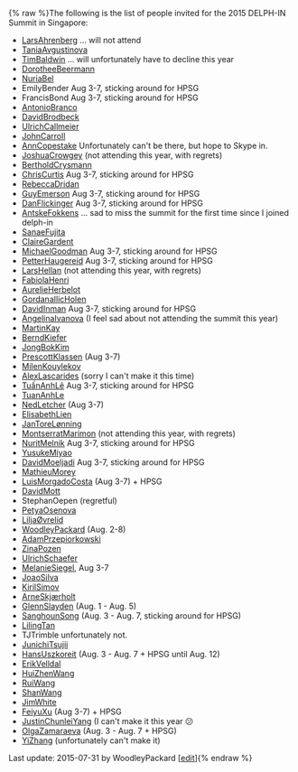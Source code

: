 {% raw %}The following is the list of people invited for the 2015 DELPH-IN Summit
in Singapore:

- [LarsAhrenberg](/LarsAhrenberg) ... will not attend
- [TaniaAvgustinova](https://delph-in.github.io/docs/garage/TaniaAvgustinova)
- [TimBaldwin](https://delph-in.github.io/docs/garage/TimBaldwin) ... will unfortunately have to decline this
year
- [DorotheeBeermann](/DorotheeBeermann)
- [NuriaBel](/NuriaBel)
- EmilyBender Aug 3-7, sticking around for HPSG
- FrancisBond Aug 3-7, sticking around for HPSG
- [AntonioBranco](https://delph-in.github.io/docs/garage/AntonioBranco)
- [DavidBrodbeck](/DavidBrodbeck)
- [UlrichCallmeier](/UlrichCallmeier)
- [JohnCarroll](https://delph-in.github.io/docs/garage/JohnCarroll)
- [AnnCopestake](https://delph-in.github.io/docs/garage/AnnCopestake) Unfortunately can't be there, but hope
to Skype in.
- [JoshuaCrowgey](https://delph-in.github.io/docs/garage/JoshuaCrowgey) (not attending this year, with
regrets)
- [BertholdCrysmann](https://delph-in.github.io/docs/garage/BertholdCrysmann)
- [ChrisCurtis](https://delph-in.github.io/docs/garage/ChrisCurtis) Aug 3-7, sticking around for HPSG
- [RebeccaDridan](https://delph-in.github.io/docs/garage/RebeccaDridan)
- [GuyEmerson](https://delph-in.github.io/docs/garage/GuyEmerson) Aug 3-7, sticking around for HPSG
- [DanFlickinger](https://delph-in.github.io/docs/garage/DanFlickinger) Aug 3-7, sticking around for HPSG
- [AntskeFokkens](https://delph-in.github.io/docs/garage/AntskeFokkens) ... sad to miss the summit for the
first time since I joined delph-in
- [SanaeFujita](/SanaeFujita)
- [ClaireGardent](/ClaireGardent)
- [MichaelGoodman](https://delph-in.github.io/docs/garage/MichaelGoodman) Aug 3-7, sticking around for HPSG
- [PetterHaugereid](https://delph-in.github.io/docs/garage/PetterHaugereid) Aug 3-7, sticking around for HPSG
- [LarsHellan](/LarsHellan) (not attending this year, with regrets)
- [FabiolaHenri](/FabiolaHenri)
- [AurelieHerbelot](/AurelieHerbelot)
- [GordanaIlicHolen](/GordanaIlicHolen)
- [DavidInman](/DavidInman) Aug 3-7, sticking around for HPSG
- [AngelinaIvanova](https://delph-in.github.io/docs/garage/AngelinaIvanova) (I feel sad about not attending
the summit this year)
- [MartinKay](/MartinKay)
- [BerndKiefer](https://delph-in.github.io/docs/garage/BerndKiefer)
- [JongBokKim](https://delph-in.github.io/docs/garage/JongBokKim)
- [PrescottKlassen](/PrescottKlassen) (Aug 3-7)
- [MilenKouylekov](/MilenKouylekov)
- [AlexLascarides](https://delph-in.github.io/docs/garage/AlexLascarides) (sorry I can't make it this time)
- [TuấnAnhLê](/Tu%E1%BA%A5nAnhL%C3%AA) Aug 3-7, sticking around for
HPSG
- [TuanAnhLe](https://delph-in.github.io/docs/garage/TuanAnhLe)
- [NedLetcher](https://delph-in.github.io/docs/garage/NedLetcher) (Aug 3-7)
- [ElisabethLien](/ElisabethLien)
- [JanToreLønning](/JanToreL%C3%B8nning)
- [MontserratMarimon](/MontserratMarimon) (not attending this year,
with regrets)
- [NuritMelnik](https://delph-in.github.io/docs/garage/NuritMelnik) Aug 3-7, sticking around for HPSG
- [YusukeMiyao](/YusukeMiyao)
- [DavidMoeljadi](https://delph-in.github.io/docs/garage/DavidMoeljadi) Aug 3-7, sticking around for HPSG
- [MathieuMorey](/MathieuMorey)
- [LuisMorgadoCosta](https://delph-in.github.io/docs/garage/LuisMorgadoCosta) (Aug 3-7) + HPSG
- [DavidMott](https://delph-in.github.io/docs/garage/DavidMott)
- StephanOepen (regretful)
- [PetyaOsenova](https://delph-in.github.io/docs/garage/PetyaOsenova)
- [LiljaØvrelid](/Lilja%C3%98vrelid)
- [WoodleyPackard](/WoodleyPackard) (Aug. 2-8)
- [AdamPrzepiorkowski](/AdamPrzepiorkowski)
- [ZinaPozen](https://delph-in.github.io/docs/garage/ZinaPozen)
- [UlrichSchaefer](https://delph-in.github.io/docs/garage/UlrichSchaefer)
- [MelanieSiegel](/MelanieSiegel), Aug 3-7
- [JoaoSilva](https://delph-in.github.io/docs/garage/JoaoSilva)
- [KirilSimov](/KirilSimov)
- [ArneSkjærholt](/ArneSkj%C3%A6rholt)
- [GlennSlayden](https://delph-in.github.io/docs/garage/GlennSlayden) (Aug. 1 - Aug. 5)
- [SanghounSong](https://delph-in.github.io/docs/garage/SanghounSong) (Aug. 3 - Aug. 7, sticking around for
HPSG)
- [LilingTan](https://delph-in.github.io/docs/garage/LilingTan)
- TJTrimble unfortunately not.
- [JunichiTsujii](/JunichiTsujii)
- [HansUszkoreit](https://delph-in.github.io/docs/garage/HansUszkoreit) (Aug. 3 - Aug. 7 + HPSG until
Aug. 12)
- [ErikVelldal](https://delph-in.github.io/docs/garage/ErikVelldal)
- [HuiZhenWang](https://delph-in.github.io/docs/garage/HuiZhenWang)
- [RuiWang](/RuiWang)
- [ShanWang](https://delph-in.github.io/docs/garage/ShanWang)
- [JimWhite](https://delph-in.github.io/docs/garage/JimWhite)
- [FeiyuXu](https://delph-in.github.io/docs/garage/FeiyuXu) (Aug 3-7) + HPSG
- [JustinChunleiYang](https://delph-in.github.io/docs/garage/JustinChunleiYang) (I can't make it this year
:confused:
- [OlgaZamaraeva](https://delph-in.github.io/docs/garage/OlgaZamaraeva) (Aug. 3 - Aug. 7 + HPSG)
- [YiZhang](https://delph-in.github.io/docs/garage/YiZhang) (unfortunately can't make it)

Last update: 2015-07-31 by WoodleyPackard [[edit](https://github.com/delph-in/docs/wiki/SingaporeParticipants/_edit)]{% endraw %}